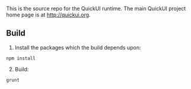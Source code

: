 This is the source repo for the QuickUI runtime.
The main QuickUI project home page is at http://quickui.org. 

Build
-----

1. Install the packages which the build depends upon:

  ```
  npm install
  ```

2. Build:

  ```
  grunt
  ```
